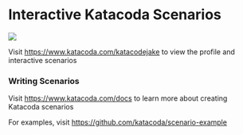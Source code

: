 # Interactive Katacoda Scenarios

[![](http://shields.katacoda.com/katacoda/katacodejake/count.svg)](https://www.katacoda.com/katacodejake "Get your profile on Katacoda.com")

Visit https://www.katacoda.com/katacodejake to view the profile and interactive scenarios

### Writing Scenarios
Visit https://www.katacoda.com/docs to learn more about creating Katacoda scenarios

For examples, visit https://github.com/katacoda/scenario-example
